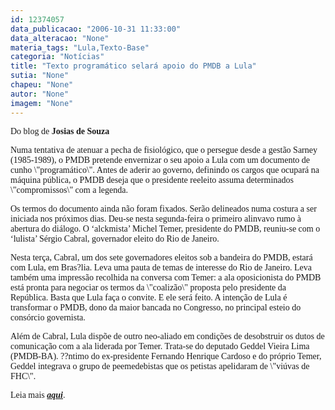 ```yaml
---
id: 12374057
data_publicacao: "2006-10-31 11:33:00"
data_alteracao: "None"
materia_tags: "Lula,Texto-Base"
categoria: "Notícias"
title: "Texto programático selará apoio do PMDB a Lula"
sutia: "None"
chapeu: "None"
autor: "None"
imagem: "None"
---
```

<p><P><FONT face=Verdana>Do blog de <STRONG>Josias de Souza</STRONG></FONT></P></p>
<p><P><FONT face=Verdana>Numa tentativa de atenuar a pecha de fisiológico, que o persegue desde a gestão Sarney (1985-1989), o PMDB pretende envernizar o seu apoio a Lula com um documento de cunho \"programático\". Antes de aderir ao governo, definindo os cargos que ocupará na máquina pública, o PMDB deseja que o presidente reeleito assuma determinados \"compromissos\" com a legenda.</FONT></P></p>
<p><P><FONT face=Verdana>Os termos do documento ainda não foram fixados. Serão delineados numa costura a ser iniciada nos próximos dias. Deu-se nesta segunda-feira o primeiro alinvavo rumo à abertura do diálogo. O ‘alckmista’ Michel Temer, presidente do PMDB, reuniu-se com o ‘lulista’ Sérgio Cabral, governador eleito do Rio de Janeiro.</FONT></P></p>
<p><P><FONT face=Verdana>Nesta terça, Cabral, um dos sete governadores eleitos sob a bandeira do PMDB, estará com Lula, em Bras?lia. Leva uma pauta de temas de interesse do Rio de Janeiro. Leva também uma impressão recolhida na conversa com Temer: a ala oposicionista do PMDB está pronta para negociar os termos da \"coalizão\" proposta pelo presidente da República. Basta que Lula faça o convite. E ele será feito. A intenção de Lula é transformar o PMDB, dono da maior bancada no Congresso, no principal esteio do consórcio governista.</FONT></P></p>
<p><P><FONT face=Verdana>Além de Cabral, Lula dispõe de outro neo-aliado em condições de desobstruir os dutos de comunicação com a ala liderada por Temer. Trata-se do deputado Geddel Vieira Lima (PMDB-BA). ??ntimo do ex-presidente Fernando Henrique Cardoso e do próprio Temer, Geddel integrava o grupo de peemedebistas que os petistas apelidaram de \"viúvas de FHC\".</FONT></P><FONT face=Arial></p>
<p><P><FONT face=Verdana>Leia mais <STRONG><EM><A href=\"https://josiasdesouza.folha.blog.uol.com.br/arch2006-10-29_2006-11-04.html#2006_10-31_02_13_49-10045644-0\" target=_blank>aqui</A></EM></STRONG>.</FONT></P></FONT> </p>
